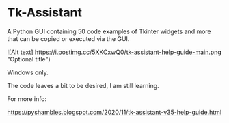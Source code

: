 # Tk-Assistant
A Python GUI containing 50 code examples of Tkinter widgets and more that can be copied or executed via the GUI.


![Alt text] https://i.postimg.cc/5XKCxwQ0/tk-assistant-help-guide-main.png "Optional title")

Windows only.

The code leaves a bit to be desired, I am still learning.

For more info:

https://pyshambles.blogspot.com/2020/11/tk-assistant-v35-help-guide.html
